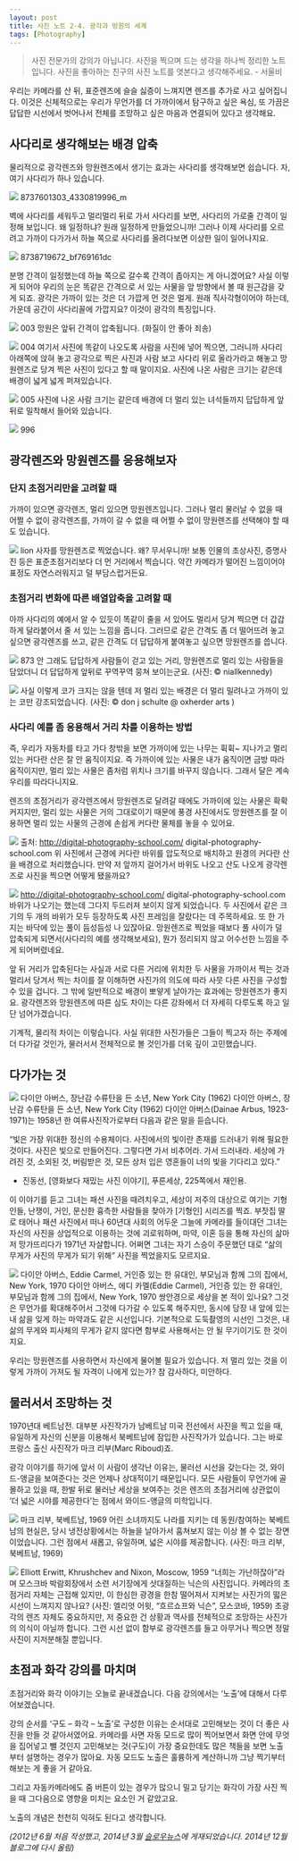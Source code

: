 ```yaml
---
layout: post
title: 사진 노트 2-4. 광각과 망원의 세계
tags: [Photography] 
---
```


> 사진 전문가의 강의가 아닙니다. 사진을 찍으며 드는 생각을 하나씩 정리한 노트입니다. 사진을 좋아하는 친구의 사진 노트를 엿본다고 생각해주세요. - 서울비

우리는 카메라를 산 뒤, 표준렌즈에 슬슬 싫증이 느껴지면 렌즈를 추가로 사고 싶어집니다. 이것은 신체적으로는 우리가 무언가를 더 가까이에서 탐구하고 싶은 욕심, 또 가끔은 답답한 시선에서 벗어나서 전체를 조망하고 싶은 마음과 연결되어 있다고 생각해요.

## 사다리로 생각해보는 배경 압축

물리적으로 광각렌즈와 망원렌즈에서 생기는 효과는 사다리를 생각해보면 쉽습니다. 자, 여기 사다리가 하나 있습니다.

![](https://lh3.googleusercontent.com/-zJDIk6Mvq_s/VI5GncITNAI/AAAAAAABTpc/zlSNsqI4CWg/s0/01.jpg)
8737601303_4330819996_m

벽에 사다리를 세워두고 멀리멀리 뒤로 가서 사다리를 보면, 사다리의 가로줄 간격이 일정해 보입니다. 왜 일정하냐? 원래 일정하게 만들었으니까! 그러나 이제 사다리를 오르려고 가까이 다가가서 하늘 쪽으로 사다리를 올려다보면 이상한 일이 일어나지요.

![](https://lh4.googleusercontent.com/-hLW0twh2fLQ/VI5GrtHbE_I/AAAAAAABTpk/GU2D-hOu7lo/s0/02.jpg)
8738719672_bf769161dc

분명 간격이 일정했는데 하늘 쪽으로 갈수록 간격이 좁아지는 게 아니겠어요? 사실 이렇게 되어야 우리의 눈은 똑같은 간격으로 서 있는 사물을 앞 방향에서 볼 때 원근감을 갖게 되죠. 광각은 가까이 있는 것은 더 가깝게 먼 것은 멀게. 원래 직사각형이어야 하는데, 가운데 공간이 사다리꼴에 가깝지요? 이것이 광각의 특징입니다.

![](https://lh4.googleusercontent.com/-6kwyJ-z1X8w/VI5GtqaXcmI/AAAAAAABTps/FMBwojDCzP0/s0/03.jpg)
003
망원은 앞뒤 간격이 압축됩니다. (화질이 안 좋아 죄송)

![](https://lh5.googleusercontent.com/-Z5H3pL54yjA/VI5Gwk00nAI/AAAAAAABTp0/wWFS5snrRhI/s0/04.jpg)
004
여기서 사진에 똑같이 나오도록 사람을 사진에 넣어 찍으면, 그러니까 사다리 아래쪽에 앉혀 놓고 광각으로 찍은 사진과 사람 보고 사다리 위로 올라가라고 해놓고 망원렌즈로 당겨 찍은 사진이 있다고 할 때 말이지요. 사진에 나온 사람은 크기는 같은데 배경이 넓게 넓게 퍼져있습니다.

![](https://lh6.googleusercontent.com/-JYvqMhuBVzw/VI5G7bye0zI/AAAAAAABTp8/EZn-pxevAPo/s0/05.jpg)
005
사진에 나온 사람 크기는 같은데 배경에 더 멀리 있는 녀석들까지 답답하게 앞뒤로 밀착해서 들어와 있습니다.

![](https://lh3.googleusercontent.com/-aCkggChKHxo/VI5G9dnv5MI/AAAAAAABTqE/2rmnZoWC9Uk/s0/06.jpg)
996

## 광각렌즈와 망원렌즈를 응용해보자

### 단지 초점거리만을 고려할 때

가까이 있으면 광각렌즈, 멀리 있으면 망원렌즈입니다. 그러나 멀리 물러날 수 없을 때 어쩔 수 없이 광각렌즈를, 가까이 갈 수 없을 때 어쩔 수 없이 망원렌즈를 선택해야 할 때도 있습니다.

![](https://lh4.googleusercontent.com/-9OBgPieH1fg/VI5HAHf5SaI/AAAAAAABTqM/lHl7n5xGdps/s0/07.jpg)
lion
사자를 망원렌즈로 찍었습니다. 왜? 무서우니까!
보통 인물의 초상사진, 증명사진 등은 표준초점거리보다 더 먼 거리에서 찍습니다. 약간 카메라가 떨어진 느낌이어야 표정도 자연스러워지고 덜 부담스럽거든요.

### 초점거리 변화에 따른 배열압축을 고려할 때

아까 사다리의 예에서 알 수 있듯이 똑같이 줄을 서 있어도 멀리서 당겨 찍으면 더 갑갑하게 달라붙어서 줄 서 있는 느낌을 줍니다. 그러므로 같은 간격도 좀 더 떨어뜨려 놓고 싶으면 광각렌즈를 쓰고, 같은 간격도 더 답답하게 붙여놓고 싶으면 망원렌즈를 씁니다.

![](https://lh6.googleusercontent.com/-_FJ0md_wOD4/VI5HGlupmJI/AAAAAAABTqU/aU6vIzHXnyk/s0/08.jpg)
873
안 그래도 답답하게 사람들이 걷고 있는 거리, 망원렌즈로 멀리 있는 사람들을 담았더니 더 답답하게 앞뒤로 꾸역꾸역 뭉쳐 보이는군요. (사진: © nial­lkennedy)

![](https://lh5.googleusercontent.com/-zjuWGI8alG0/VI5HLb_dirI/AAAAAAABTqc/_-cyGlLy23k/s0/09.jpg)
사실 이렇게 코가 크지는 않을 텐데 저 멀리 있는 배경은 더 멀리 밀려나고 가까이 있는 코만 강조되었습니다. (사진: © don j schulte @ oxherder arts )

### 사다리 예를 좀 응용해서 거리 차를 이용하는 방법

즉, 우리가 자동차를 타고 가다 창밖을 보면 가까이에 있는 나무는 휙휙~ 지나가고 멀리 있는 커다란 산은 잘 안 움직이지요. 즉 가까이에 있는 사물은 내가 움직이면 금방 따라 움직이지만, 멀리 있는 사물은 좀처럼 위치나 크기를 바꾸지 않습니다. 그래서 달은 계속 우리를 따라다니지요.

렌즈의 초점거리가 광각렌즈에서 망원렌즈로 달려갈 때에도 가까이에 있는 사물은 확확 커지지만, 멀리 있는 사물은 거의 그대로이기 때문에 풍경 사진에서도 망원렌즈를 잘 이용하면 멀리 있는 사물의 근경에 손쉽게 커다란 물체를 놓을 수 있어요.


![](https://lh3.googleusercontent.com/-kStxFXtc9xw/VI5HSMBMMiI/AAAAAAABTqk/3b_HqaJau0c/s0/10.jpg)
출처: http://digital-photography-school.com/
digital-photography-school.com
위 사진에서 근경에 커다란 바위를 압도적으로 배치하고 원경의 커다란 산을 배경으로 처리했습니다. 만약 저 앞까지 걸어가서 바위도 나오고 산도 나오게 광각렌즈로 사진을 찍으면 어떻게 됐을까요?

![](https://lh5.googleusercontent.com/-XAehXXDKbjA/VI5HTxKvhBI/AAAAAAABTqs/7Tz9VdYUxoI/s0/11.jpg)
http://digital-photography-school.com/
digital-photography-school.com
바위가 나오기는 했는데 그다지 두드러져 보이지 않게 되었습니다. 두 사진에서 같은 크기의 두 개의 바위가 모두 등장하도록 사진 프레임을 잘랐다는 데 주목하세요. 또 한 가지는 바닥에 있는 풀이 듬성듬성 나 있잖아요. 망원렌즈로 찍었을 때보다 풀 사이가 덜 압축되게 되면서(사다리의 예를 생각해보세요), 뭔가 정리되지 않고 어수선한 느낌을 주게 되어버렸네요.

앞 뒤 거리가 압축된다는 사실과 서로 다른 거리에 위치한 두 사물을 가까이서 찍는 것과 멀리서 당겨서 찍는 차이를 잘 이해하면 사진가의 의도에 따라 사뭇 다른 사진을 구성할 수 있을 겁니다. 그 밖에 일반적으로 배경이 뽀얗게 날아가는 효과에는 망원렌즈가 좋지요. 광각렌즈와 망원렌즈에 따른 심도 차이는 다른 강좌에서 더 자세히 다루도록 하고 일단 넘어가겠습니다.

기계적, 물리적 차이는 이렇습니다. 사실 위대한 사진가들은 그들이 찍고자 하는 주제에 더 다가갈 것인가, 물러서서 전체적으로 볼 것인가를 더욱 깊이 고민했습니다.

## 다가가는 것

![](https://lh3.googleusercontent.com/-Y3oMdnrUQu4/VI5HYsMO3BI/AAAAAAABTq0/Jzr20TpxKp0/s0/12.jpg)
다이안 아버스, 장난감 수류탄을 든 소년, New York City (1962)
다이안 아버스, 장난감 수류탄을 든 소년, New York City (1962)
다이안 아버스­(Dainae Arbus, 1923-1971)는 1958년 한 여류사진작가로부터 다음과 같은 말을 듣습니다.

“빛은 가장 위대한 정신의 수용체이다. 사진에서의 빛이란 존재를 드러내기 위해 필요한 것이다. 사진은 빛으로 만들어진다. 그렇다면 가서 비추어라. 가서 드러내라. 세상에 가려진 것, 소외된 것, 버림받은 것, 모든 상처 입은 영혼들이 너의 빛을 기다리고 있다.”

- 진동선, [영화보다 재밌는 사진 이야기], 푸른세상, 225쪽에서 재인용.

이 이야기를 듣고 그녀는 패션 사진을 때려치우고, 세상이 저주의 대상으로 여기는 기형인들, 난쟁이, 거인, 문신한 흉측한 사람들을 찾아가 [기형인] 시리즈를 찍죠. 부잣집 딸로 태어나 패션 사진에서 떠나 60년대 사회의 어두운 그늘에 카메라를 들이대던 그녀는 자신의 사진을 상업적으로 이용하는 것에 괴로워하며, 마약, 이혼 등을 통해 자신의 삶마저 망가뜨리다가 1971년 자살합니다. 어쩌면 그녀는 자기 스승이 주문했던 대로 “삶의 무게가 사진의 무게가 되기 위해” 사진을 찍었을지도 모르지요.

![](https://lh4.googleusercontent.com/-5Duo2crGT9g/VI5HbFRF1NI/AAAAAAABTq8/LJ3nibq-HGY/s0/13.jpg)
다이안 아버스, Eddie Carmel, 거인증 있는 한 유대인, 부모님과 함께 그의 집에서, New York, 1970
다이안 아버스, 에디 카멜(Eddie Carmel), 거인증 있는 한 유대인, 부모님과 함께 그의 집에서, New York, 1970
쌍안경으로 세상을 본 적이 있나요? 그것은 무언가를 확대해주어서 그것에 다가갈 수 있도록 해주지만, 동시에 당장 내 앞에 있는 내 삶을 잊게 하는 마약과도 같은 시선입니다. 기본적으로 도둑촬영의 시선인 그것은, 내 삶의 무게와 피사체의 무게가 같지 않다면 함부로 사용해서는 안 될 무기이기도 한 것이지요.

우리는 망원렌즈를 사용하면서 자신에게 물어볼 필요가 있습니다. 저 멀리 있는 것을 이렇게 가까이 가져도 될 자격이 나에게 있는가? 참 감사하다, 미안하다.

## 물러서서 조망하는 것

1970년대 베트남전. 대부분 사진작가가 남베트남 미국 전선에서 사진을 찍고 있을 때, 유일하게 자신의 신분을 이용해서 북베트남에 잠입한 사진작가가 있습니다. 그는 바로 프랑스 출신 사진작가 마크 리부(Marc Riboud)죠.

광각 이야기를 하기에 앞서 이 사람이 생각난 이유는, 물러선 시선을 갖는다는 것, 와이드-앵글을 보여준다는 것은 언제나 상대적이기 때문입니다. 모든 사람들이 무언가에 골몰하고 있을 때, 한발 뒤로 물러난 세상을 보여주는 것은 렌즈의 초점거리에 상관없이 ‘더 넓은 시야를 제공한다’는 점에서 와이드-앵글의 미학입니다.

![](https://lh3.googleusercontent.com/-ufKmzR6S5IQ/VI5HeKLII5I/AAAAAAABTrE/YpOvfTY041g/s0/15.jpg)
마크 리부, 북베트남, 1969 
어린 소녀까지도 나라를 지키는 데 동원/참여하는 북베트남의 현실은, 당시 냉전상황에서는 하늘을 날아가서 훔쳐보지 않는 이상 볼 수 없는 장면이었습니다. 그런 점에서 새롭고, 유일하며, 넓은 시야를 제공합니다. (사진: 마크 리부, 북베트남, 1969)


![](https://lh5.googleusercontent.com/-ckoukaiOlJ8/VI5HgEVWvsI/AAAAAAABTrM/N5enzTBBHT8/s0/16.jpg)
Elliott Erwitt, Khrushchev and Nixon, Moscow, 1959
“너희는 가난하잖아”라며 모스크바 박람회장에서 소련 서기장에게 삿대질하는 닉슨의 사진입니다. 카메라의 초점거리 자체는 근접해 있지만, 이 한심한 광경을 한참 떨어져서 지켜보는 사진가의 떫은 시선이 느껴지지 않나요? (사진: 엘리엇 어윗, “흐르쇼프와 닉슨”, 모스코바, 1959)
초광각의 렌즈 자체도 중요하지만, 저 중요한 건 상황과 역사를 전체적으로 조망하는 사진가의 의식이 아닐까 합니다. 그런 시선 없이 함부로 광각렌즈를 들고 아무거나 찍으면 정말 사진이 지저분해질 뿐입니다.

## 초점과 화각 강의를 마치며 

초점거리와 화각 이야기는 오늘로 끝내겠습니다. 다음 강의에서는 ‘노출’에 대해서 다루어보겠습니다.

강의 순서를 ‘구도 – 화각 – 노출’로 구성한 이유는 순서대로 고민해보는 것이 더 좋은 사진을 만들 것 같아서였어요. 카메라를 사면 자동 모드로 많이 찍어보면서 화면 안에 무엇을 집어넣고 뺄 것인지 고민해보는 것(구도)이 가장 중요한데도 많은 책들을 보면 노출부터 설명하는 경우가 많아요. 자동 모드도 노출은 훌륭하게 계산하니까 그냥 찍기부터 해보는 게 좋을 거 같아요.

그리고 자동카메라에도 줌 버튼이 있는 경우가 많으니 밀고 당기는 화각이 가장 사진 찍을 때 그다음으로 영향을 미치는 요소인 거 같았고요.

노출의 개념은 천천히 익혀도 된다고 생각합니다.


*(2012년 6월 처음 작성했고, 2014년 3월 [슬로우뉴스](http://slownews.kr/21557)에 게재되었습니다. 2014년 12월 블로그에 다시 올림)*
